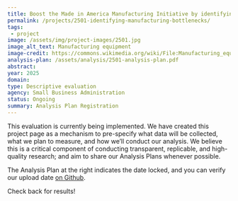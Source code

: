 ```yaml
---
title: Boost the Made in America Manufacturing Initiative by identifying bottlenecks in the small manufacturer pipeline
permalink: /projects/2501-identifying-manufacturing-bottlenecks/
tags: 
 - project
image: /assets/img/project-images/2501.jpg
image_alt_text: Manufacturing equipment
image-credit: https://commons.wikimedia.org/wiki/File:Manufacturing_equipment_070.jpg
analysis-plan: /assets/analysis/2501-analysis-plan.pdf
abstract: 
year: 2025
domain: 
type: Descriptive evaluation
agency: Small Business Administration
status: Ongoing
summary: Analysis Plan Registration
---
```

This evaluation is currently being implemented. We have created this project page as a mechanism to pre-specify what data will be collected, what we plan to measure, and how we’ll conduct our analysis. We believe this is a critical component of conducting transparent, replicable, and high-quality research; and aim to share our Analysis Plans whenever possible.

The Analysis Plan at the right indicates the date locked, and you can verify our upload date <a class="usa-link usa-link--external" href="https://github.com/gsa-oes/office-of-evaluation-sciences/commits/master/assets/analysis/2501-analysis-plan.pdf">on Github</a>.

Check back for results!
